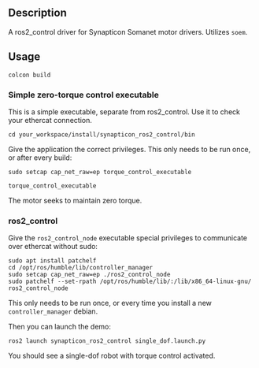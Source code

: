 ## Description ##

A ros2_control driver for Synapticon Somanet motor drivers. Utilizes `soem`.

## Usage ##

`colcon build`

### Simple zero-torque control executable ###

This is a simple executable, separate from ros2_control. Use it to check your ethercat connection.

`cd your_workspace/install/synapticon_ros2_control/bin`

Give the application the correct privileges. This only needs to be run once, or after every build:

`sudo setcap cap_net_raw=ep torque_control_executable`

`torque_control_executable`

The motor seeks to maintain zero torque.

### ros2_control ###

Give the `ros2_control_node` executable special privileges to communicate over ethercat without sudo:

```
sudo apt install patchelf
cd /opt/ros/humble/lib/controller_manager
sudo setcap cap_net_raw=ep ./ros2_control_node
sudo patchelf --set-rpath /opt/ros/humble/lib/:/lib/x86_64-linux-gnu/ ros2_control_node
```

This only needs to be run once, or every time you install a new `controller_manager` debian.

Then you can launch the demo:

`ros2 launch synapticon_ros2_control single_dof.launch.py`

You should see a single-dof robot with torque control activated.
